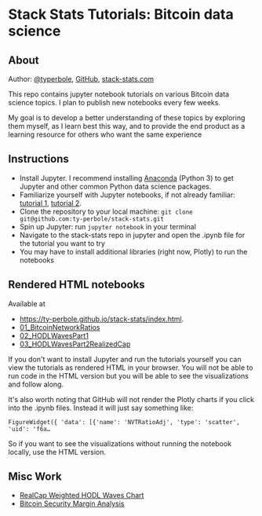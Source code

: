 # Stack Stats Tutorials: Bitcoin data science

## About
Author: [@typerbole](https://twitter.com/typerbole), [GitHub](https://github.com/ty-perbole), [stack-stats.com](http://www.stack-stats.com)

This repo contains jupyter notebook tutorials on various Bitcoin data science topics. I plan to publish new notebooks 
every few weeks.

My goal is to develop a better understanding of these topics by exploring them myself, as I learn best this way, and to
provide the end product as a learning resource for others who want the same experience

## Instructions

- Install Jupyter. I recommend installing [Anaconda](https://www.anaconda.com/distribution/) (Python 3) to get Jupyter 
and other common Python data science packages.
- Familiarize yourself with Jupyter notebooks, if not already familiar: [tutorial 1](https://www.dataquest.io/blog/jupyter-notebook-tutorial/), [tutorial 2](https://plotly.com/python/ipython-notebook-tutorial/).
- Clone the repository to your local machine: `git clone git@github.com:ty-perbole/stack-stats.git`
- Spin up Jupyter: run `jupyter notebook` in your terminal
- Navigate to the stack-stats repo in jupyter and open the .ipynb file for the tutorial you want to try
- You may have to install additional libraries (right now, Plotly) to run the notebooks

## Rendered HTML notebooks
Available at
- https://ty-perbole.github.io/stack-stats/index.html.
- [01_BitcoinNetworkRatios](https://ty-perbole.github.io/stack-stats/01_BitcoinNetworkRatios.html)
- [02_HODLWavesPart1](https://ty-perbole.github.io/stack-stats/02_HODLWavesPart1.html)
- [03_HODLWavesPart2RealizedCap](https://ty-perbole.github.io/stack-stats/03_HODLWavesPart2RealizedCap.html)

If you don't want to install Jupyter and run the tutorials yourself you can view the tutorials as rendered HTML in your browser.
You will not be able to run code in the HTML version but you will be able to see the visualizations and follow along.

It's also worth noting that GitHub will not render the Plotly charts if you click into the .ipynb files. Instead it will just say something like:

`FigureWidget({
    'data': [{'name': 'NVTRatioAdj',
              'type': 'scatter',
              'uid': 'f6a…`
              
So if you want to see the visualizations without running the notebook locally, use the HTML version.

## Misc Work
- [RealCap Weighted HODL Waves Chart](https://ty-perbole.github.io/stack-stats/RealCapHODLWaves.html)
- [Bitcoin Security Margin Analysis](https://ty-perbole.github.io/stack-stats/SecurityMargin.html)